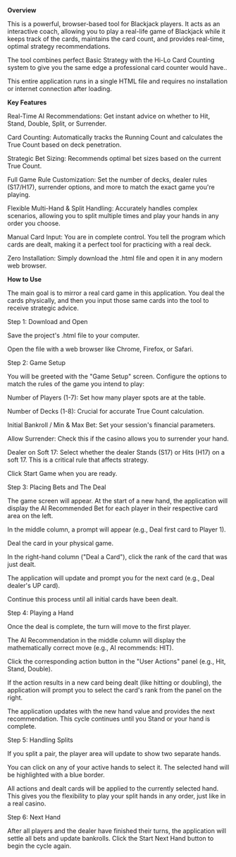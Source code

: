 **Overview**

This is a powerful, browser-based tool for Blackjack players. It acts as an interactive coach, allowing you to play a real-life game of Blackjack while it keeps track of the cards, maintains the card count, and provides real-time, optimal strategy recommendations.

The tool combines perfect Basic Strategy with the Hi-Lo Card Counting system to give you the same edge a professional card counter would have..

This entire application runs in a single HTML file and requires no installation or internet connection after loading.

**Key Features**

Real-Time AI Recommendations: Get instant advice on whether to Hit, Stand, Double, Split, or Surrender.

Card Counting: Automatically tracks the Running Count and calculates the True Count based on deck penetration.

Strategic Bet Sizing: Recommends optimal bet sizes based on the current True Count.

Full Game Rule Customization: Set the number of decks, dealer rules (S17/H17), surrender options, and more to match the exact game you're playing.

Flexible Multi-Hand & Split Handling: Accurately handles complex scenarios, allowing you to split multiple times and play your hands in any order you choose.

Manual Card Input: You are in complete control. You tell the program which cards are dealt, making it a perfect tool for practicing with a real deck.

Zero Installation: Simply download the .html file and open it in any modern web browser.

**How to Use**

The main goal is to mirror a real card game in this application. You deal the cards physically, and then you input those same cards into the tool to receive strategic advice.

Step 1: Download and Open

Save the project's .html file to your computer.

Open the file with a web browser like Chrome, Firefox, or Safari.

Step 2: Game Setup

You will be greeted with the "Game Setup" screen. Configure the options to match the rules of the game you intend to play:

Number of Players (1-7): Set how many player spots are at the table.

Number of Decks (1-8): Crucial for accurate True Count calculation.

Initial Bankroll / Min & Max Bet: Set your session's financial parameters.

Allow Surrender: Check this if the casino allows you to surrender your hand.

Dealer on Soft 17: Select whether the dealer Stands (S17) or Hits (H17) on a soft 17. This is a critical rule that affects strategy.

Click Start Game when you are ready.

Step 3: Placing Bets and The Deal

The game screen will appear. At the start of a new hand, the application will display the AI Recommended Bet for each player in their respective card area on the left.

In the middle column, a prompt will appear (e.g., Deal first card to Player 1).

Deal the card in your physical game.

In the right-hand column ("Deal a Card"), click the rank of the card that was just dealt.

The application will update and prompt you for the next card (e.g., Deal dealer's UP card).

Continue this process until all initial cards have been dealt.

Step 4: Playing a Hand

Once the deal is complete, the turn will move to the first player.

The AI Recommendation in the middle column will display the mathematically correct move (e.g., AI recommends: HIT).

Click the corresponding action button in the "User Actions" panel (e.g., Hit, Stand, Double).

If the action results in a new card being dealt (like hitting or doubling), the application will prompt you to select the card's rank from the panel on the right.

The application updates with the new hand value and provides the next recommendation. This cycle continues until you Stand or your hand is complete.

Step 5: Handling Splits

If you split a pair, the player area will update to show two separate hands.

You can click on any of your active hands to select it. The selected hand will be highlighted with a blue border.

All actions and dealt cards will be applied to the currently selected hand. This gives you the flexibility to play your split hands in any order, just like in a real casino.

Step 6: Next Hand

After all players and the dealer have finished their turns, the application will settle all bets and update bankrolls. Click the Start Next Hand button to begin the cycle again.
